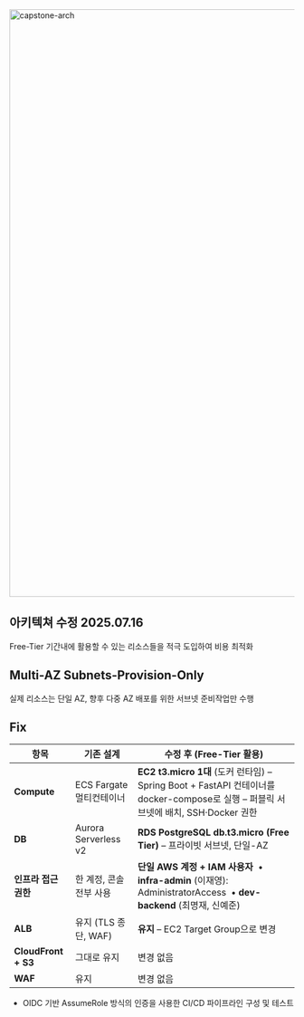 
<img width="1116" height="1038" alt="capstone-arch" src="https://github.com/user-attachments/assets/a1939302-5093-48d4-9d86-b6552f1296fa" />


<br>

## 아키텍쳐 수정 2025.07.16
Free-Tier 기간내에 활용할 수 있는 리소스들을 적극 도입하여 비용 최적화

## Multi-AZ Subnets-Provision-Only 
실제 리소스는 단일 AZ, 향후 다중 AZ 배포를 위한 서브넷 준비작업만 수행


## Fix
| **항목** | **기존 설계** | **수정 후 (Free-Tier 활용)** |
| --- | --- | --- |
| **Compute** | ECS Fargate 멀티컨테이너 | **EC2 t3.micro 1대** (도커 런타임) – Spring Boot + FastAPI 컨테이너를 docker-compose로 실행 – 퍼블릭 서브넷에 배치, SSH·Docker 권한 |
| **DB** | Aurora Serverless v2 | **RDS PostgreSQL db.t3.micro (Free Tier)** – 프라이빗 서브넷, 단일-AZ |
| **인프라 접근 권한** | 한 계정, 콘솔 전부 사용 | **단일 AWS 계정 + IAM 사용자**  • **infra-admin** (이재영): AdministratorAccess  • **dev-backend** (최명재, 신예준)|
| **ALB** | 유지 (TLS 종단, WAF) | **유지** – EC2 Target Group으로 변경 |
| **CloudFront + S3** | 그대로 유지 | 변경 없음 |
| **WAF** | 유지 | 변경 없음 |

- OIDC 기반 AssumeRole 방식의 인증을 사용한 CI/CD 파이프라인 구성 및 테스트
